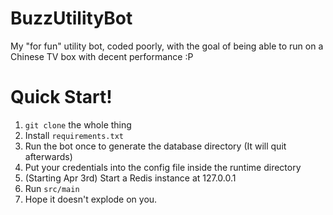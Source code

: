 # BuzzUtilityBot
My "for fun" utility bot, coded poorly, with the goal of being able to run on a Chinese TV box with decent performance :P

# Quick Start!
1. `git clone` the whole thing
2. Install `requirements.txt`
3. Run the bot once to generate the database directory (It will quit afterwards)
4. Put your credentials into the config file inside the runtime directory
5. (Starting Apr 3rd) Start a Redis instance at 127.0.0.1 
6. Run `src/main`
7. Hope it doesn't explode on you.
